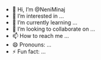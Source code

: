 - 👋 Hi, I’m @NeniMinaj
- 👀 I’m interested in ...
- 🌱 I’m currently learning ...
- 💞️ I’m looking to collaborate on ...
- 📫 How to reach me ...
- 😄 Pronouns: ...
- ⚡ Fun fact: ...

<!---
NeniMinaj/NeniMinaj is a ✨ special ✨ repository because its `README.md` (this file) appears on your GitHub profile.
You can click the Preview link to take a look at your changes.
--->
